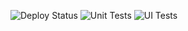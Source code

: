 ![Deploy Status](https://github.com/junyap95/university-resource-allocation/actions/workflows/deployment.yml/badge.svg)
![Unit Tests](https://github.com/junyap95/university-resource-allocation/actions/workflows/unit-tests.yml/badge.svg)
![UI Tests](https://github.com/junyap95/university-resource-allocation/actions/workflows/playwright.yml/badge.svg)
